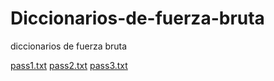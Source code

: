 # Diccionarios-de-fuerza-bruta
diccionarios de fuerza bruta 


[pass1.txt](https://github.com/Hack03/Diccionarios-de-fuerza-bruta/files/8649180/pass1.txt)
[pass2.txt](https://github.com/Hack03/Diccionarios-de-fuerza-bruta/files/8649181/pass2.txt)
[pass3.txt](https://github.com/Hack03/Diccionarios-de-fuerza-bruta/files/8649182/pass3.txt)
